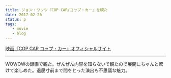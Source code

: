 ```yaml
---
title: ジョン・ワッツ『COP CAR/コップ・カー』を観た
date: 2017-02-26
status: p
tags:
   - movie
   - blog
---
```


[映画『COP CAR コップ・カー』オフィシャルサイト](http://cop-car.com/)

---

WOWOWの録画で観た。ぜんぜん内容を知らないで観たので展開にちゃんと驚けて楽しめた。退屈寸前まで間をとった演出も不思議な魅力。
